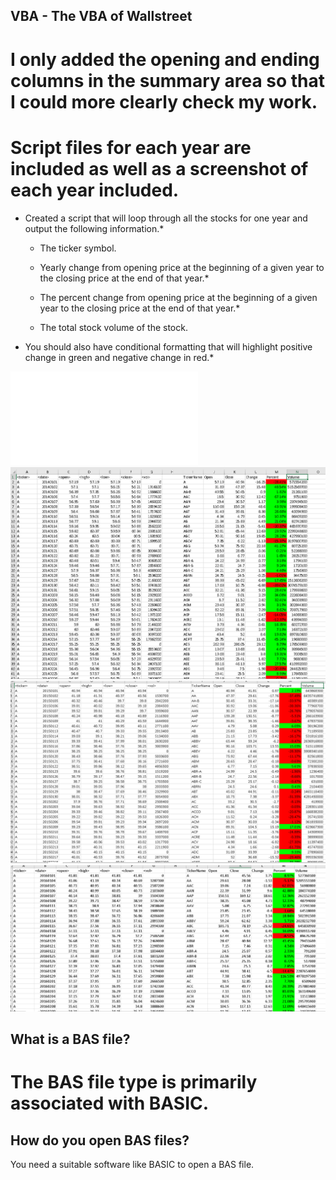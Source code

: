 ## VBA  - The VBA of Wallstreet

# I only added the opening and ending columns in the summary area so that I could more clearly check my work. 
# Script files for each year are included as well as a screenshot of each year included.


* Created a script that will loop through all the stocks for one year and output the following information.*

  * The ticker symbol.

  * Yearly change from opening price at the beginning of a given year to the closing price at the end of that year.*

  * The percent change from opening price at the beginning of a given year to the closing price at the end of that year.*

  * The total stock volume of the stock.

* You should also have conditional formatting that will highlight positive change in green and negative change in red.*

![](VisualBasicPDF/2014VisualBasic.pdf)
![](images/2014.PNG)
![](images/2015.PNG)
![](images/2016.PNG)

## What is a BAS file?
# The BAS file type is primarily associated with BASIC. 

## How do you open BAS files?
You need a suitable software like BASIC to open a BAS file. 





